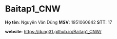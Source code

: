 # Baitap1_CNW
**Họ tên**: Nguyễn Văn Dũng
**MSV**: 1951060642
**STT**: 17

**website**: https://dung31.github.io/Baitap1_CNW/
